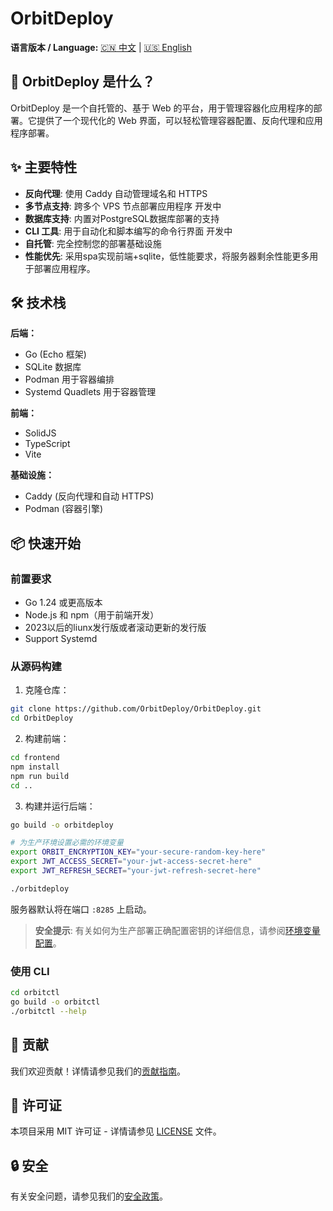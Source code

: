 # OrbitDeploy

**语言版本 / Language:** [🇨🇳 中文](README_CN.md) | [🇺🇸 English](README.md)

## 🚀 OrbitDeploy 是什么？

OrbitDeploy 是一个自托管的、基于 Web 的平台，用于管理容器化应用程序的部署。它提供了一个现代化的 Web 界面，可以轻松管理容器配置、反向代理和应用程序部署。

## ✨ 主要特性

- **反向代理**: 使用 Caddy 自动管理域名和 HTTPS
- **多节点支持**: 跨多个 VPS 节点部署应用程序 开发中
- **数据库支持**: 内置对PostgreSQL数据库部署的支持
- **CLI 工具**: 用于自动化和脚本编写的命令行界面 开发中
- **自托管**: 完全控制您的部署基础设施
- **性能优先**: 采用spa实现前端+sqlite，低性能要求，将服务器剩余性能更多用于部署应用程序。

## 🛠️ 技术栈

**后端：**
- Go (Echo 框架)
- SQLite 数据库
- Podman 用于容器编排
- Systemd Quadlets 用于容器管理

**前端：**
- SolidJS
- TypeScript
- Vite

**基础设施：**
- Caddy (反向代理和自动 HTTPS)
- Podman (容器引擎)

## 📦 快速开始

### 前置要求

- Go 1.24 或更高版本
- Node.js 和 npm（用于前端开发）
- 2023以后的liunx发行版或者滚动更新的发行版
- Support Systemd

### 从源码构建

1. 克隆仓库：
```bash
git clone https://github.com/OrbitDeploy/OrbitDeploy.git
cd OrbitDeploy
```

2. 构建前端：
```bash
cd frontend
npm install
npm run build
cd ..
```

3. 构建并运行后端：
```bash
go build -o orbitdeploy

# 为生产环境设置必需的环境变量
export ORBIT_ENCRYPTION_KEY="your-secure-random-key-here"
export JWT_ACCESS_SECRET="your-jwt-access-secret-here"
export JWT_REFRESH_SECRET="your-jwt-refresh-secret-here"

./orbitdeploy
```

服务器默认将在端口 `:8285` 上启动。

> **安全提示**: 有关如何为生产部署正确配置密钥的详细信息，请参阅[环境变量配置](DOC/environment-variables.md)。

### 使用 CLI

```bash
cd orbitctl
go build -o orbitctl
./orbitctl --help
```


## 🤝 贡献

我们欢迎贡献！详情请参见我们的[贡献指南](CONTRIBUTING.md)。

## 📄 许可证

本项目采用 MIT 许可证 - 详情请参见 [LICENSE](LICENSE) 文件。

## 🔒 安全

有关安全问题，请参见我们的[安全政策](SECURITY_CN.md)。
